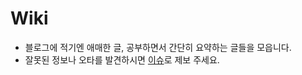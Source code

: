 # Wiki

- 블로그에 적기엔 애매한 글, 공부하면서 간단히 요약하는 글들을 모읍니다.
- 잘못된 정보나 오타를 발견하시면 [이슈](https://github.com/znagadeon/homepage/issues)로 제보 주세요.
